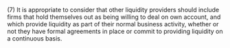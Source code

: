 (7) It is appropriate to consider that other liquidity providers should include firms that hold themselves out as being willing to deal on own account, and which provide liquidity as part of their normal business activity, whether or not they have formal agreements in place or commit to providing liquidity on a continuous basis.